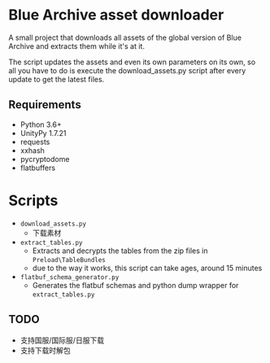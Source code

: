 # Blue Archive asset downloader

A small project that downloads all assets of the global version of Blue Archive and extracts them while it's at it.

The script updates the assets and even its own parameters on its own,
so all you have to do is execute the download_assets.py script after every update to get the latest files.

## Requirements

- Python 3.6+
- UnityPy 1.7.21
- requests
- xxhash
- pycryptodome
- flatbuffers

# Scripts

- ``download_assets.py``
  - 下载素材
- ``extract_tables.py``
  - Extracts and decrypts the tables from the zip files in ``Preload\TableBundles``
  - due to the way it works, this script can take ages, around 15 minutes
- ``flatbuf_schema_generator.py``
  - Generates the flatbuf schemas and python dump wrapper for ``extract_tables.py``

## TODO

- 支持国服/国际服/日服下载
- 支持下载时解包